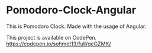 # Pomodoro-Clock-Angular
This is Pomodoro Clock. Made with the usage of Angular.

This project is available on CodePen.
https://codepen.io/sohmet13/full/geGZMK/
